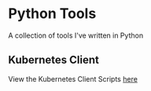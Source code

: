 # Python Tools
A collection of tools I've written in Python

## Kubernetes Client
View the Kubernetes Client Scripts [here](Kubernetes)